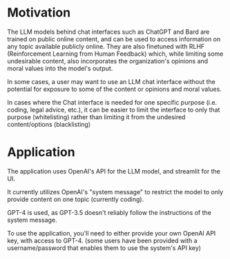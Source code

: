 # Motivation
The LLM models behind chat interfaces such as ChatGPT and Bard are trained on public online content, and can be used to access information on any topic available publicly online. They are also finetuned with RLHF (Reinforcement Learning from Human Feedback) which, while limiting some undesirable content, also incorporates the organization's opinions and moral values into the model's output.

In some cases, a user may want to use an LLM chat interface without the potential for exposure to some of the content or opinions and moral values.

In cases where the Chat interface is needed for one specific purpose (i.e. coding, legal advice, etc.), it can be easier to limit the interface to only that purpose (whitelisting) rather than limiting it from the undesired content/options (blacklisting)

# Application
The application uses OpenAI's API for the LLM model, and streamlit for the UI.  

It currently utilizes OpenAI's "system message" to restrict the model to only provide content on one topic (currently coding).   

GPT-4 is used, as GPT-3.5 doesn't reliably follow the instructions of the system message.

To use the application, you'll need to either provide your own OpenAI API key, with access to GPT-4. (some users have been provided with a username/password that enables them to use the system's API key)
